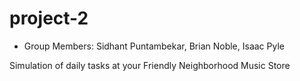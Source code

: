 # project-2

* Group Members: Sidhant Puntambekar, Brian Noble, Isaac Pyle

Simulation of daily tasks at your Friendly Neighborhood Music Store
